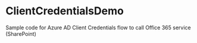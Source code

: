 # ClientCredentialsDemo
Sample code for Azure AD Client Credentials flow to call Office 365 service (SharePoint)
